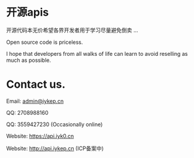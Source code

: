 # 开源apis
开源代码本无价希望各界开发者用于学习尽量避免倒卖 ...

Open source code is priceless.

I hope that developers from all walks of life can learn to avoid reselling as much as possible.

# Contact us.
Email: admin@iykep.cn

QQ: 2708988160

QQ: 3559427230 (Occasionally online)

Website: https://api.iyk0.cn

Website: http://api.iykep.cn (ICP备案中)
